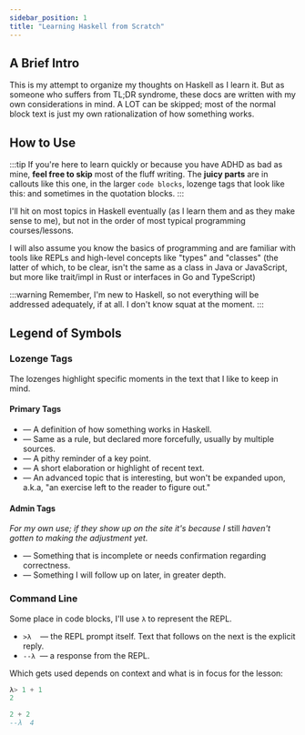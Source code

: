 ```yaml
---
sidebar_position: 1
title: "Learning Haskell from Scratch"
---
```


## A Brief Intro

This is my attempt to organize my thoughts on Haskell as I learn it. But as someone who suffers from TL;DR syndrome, these docs are written with my own considerations in mind. A LOT can be skipped; most of the normal block text is just my own rationalization of how something works.

## How to Use

:::tip
If you're here to learn quickly or because you have ADHD as bad as mine, **feel free to skip** most of the fluff writing. The **juicy parts** are in callouts like this one, in the larger `code blocks`, lozenge tags that look like this: <Lozenge t="rule"/> and sometimes in the quotation blocks.
:::

I'll hit on most topics in Haskell eventually (as I learn them and as they make sense to me), but not in the order of most typical programming courses/lessons.

I will also assume you know the basics of programming and are familiar with tools like REPLs and high-level concepts like "types" and "classes" (the latter of which, to be clear, isn't the same as a class in Java or JavaScript, but more like trait/impl in Rust or interfaces in Go and TypeScript)

:::warning
Remember, I'm new to Haskell, so not everything will be addressed adequately, if at all. I don't know squat at the moment.
:::

## Legend of Symbols

### Lozenge Tags

The lozenges highlight specific moments in the text that I like to keep in mind.

#### Primary Tags
- <Lozenge t="rule"/> &mdash; A definition of how something works in Haskell.
- <Lozenge t="law"/> &mdash; Same as a rule, but declared more forcefully, usually by multiple sources.
- <Lozenge t="maxim"/> &mdash; A pithy reminder of a key point.
- <Lozenge t="note"/> &mdash; A short elaboration or highlight of recent text.
- <Lozenge t="adv"/> &mdash; An advanced topic that is interesting, but won't be expanded upon, a.k.a, "an exercise left to the reader to figure out." 

#### Admin Tags
_For my own use; if they show up on the site it's because I_ still _haven't gotten to making the adjustment yet._ 
- <Lozenge t="wip"/> &mdash; Something that is incomplete or needs confirmation regarding correctness.
- <Lozenge t="todo"/> &mdash; Something I will follow up on later, in greater depth.

### Command Line
Some place in code blocks, I'll use `λ` to represent the REPL.

- `>λ`&nbsp;&nbsp;&nbsp;&nbsp;&mdash; the REPL prompt itself. Text that follows on the next is the explicit reply.
- `--λ`&nbsp;&nbsp;&mdash; a response from the REPL.

Which gets used depends on context and what is in focus for the lesson:

```haskell
λ> 1 + 1
2

2 + 2
--λ  4
```